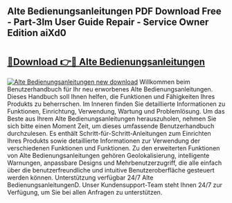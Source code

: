 ## Alte Bedienungsanleitungen PDF Download Free - Part-3lm User Guide Repair - Service Owner Edition aiXd0

# <h2><a href="http://df5v47.blite.top/?on=Alte+Bedienungsanleitungen">🔗Download 👉🔴 Alte Bedienungsanleitungen</a></h2>

[![Alte Bedienungsanleitungen new download](https://i.imgur.com/lujVjoI.png)](http://df5v47.blite.top/?on=Alte+Bedienungsanleitungen)
Willkommen beim Benutzerhandbuch für Ihr neu erworbenes Alte Bedienungsanleitungen. Dieses Handbuch soll Ihnen helfen, die Funktionen und Fähigkeiten Ihres Produkts zu beherrschen. Im Inneren finden Sie detaillierte Informationen zu Funktionen, Einrichtung, Verwendung, Wartung und Problemlösung. Um das Beste aus Ihrem Alte Bedienungsanleitungen herauszuholen, nehmen Sie sich bitte einen Moment Zeit, um dieses umfassende Benutzerhandbuch durchzulesen. Es enthält Schritt-für-Schritt-Anleitungen zum Einrichten Ihres Produkts sowie detaillierte Informationen zur Verwendung der verschiedenen Funktionen und Funktionen. Zu den erweiterten Funktionen von Alte Bedienungsanleitungen gehören Geolokalisierung, intelligente Warnungen, anpassbare Designs und Mehrbenutzerzugriff, die alle einfach über die benutzerfreundliche und intuitive Benutzeroberfläche gesteuert werden können. Unterstützung verfügbar 24/7 Alte BedienungsanleitungenD. Unser Kundensupport-Team steht Ihnen 24/7 zur Verfügung, um Sie bei allen Anfragen zu unterstützen.

